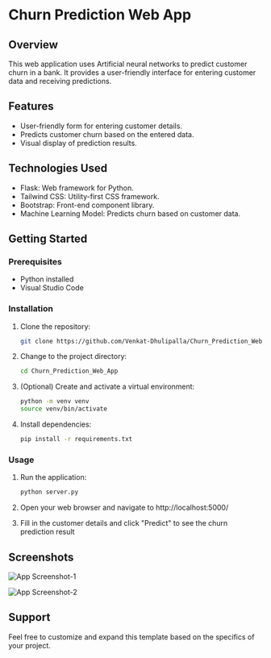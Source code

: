 # Churn Prediction Web App

## Overview

This web application uses Artificial neural networks to predict customer churn in a bank. It provides a user-friendly interface for entering customer data and receiving predictions.

## Features

- User-friendly form for entering customer details.
- Predicts customer churn based on the entered data.
- Visual display of prediction results.

## Technologies Used

- Flask: Web framework for Python.
- Tailwind CSS: Utility-first CSS framework.
- Bootstrap: Front-end component library.
- Machine Learning Model: Predicts churn based on customer data.

## Getting Started

### Prerequisites

- Python installed
- Visual Studio Code

### Installation

1. Clone the repository:

   ```bash
   git clone https://github.com/Venkat-Dhulipalla/Churn_Prediction_Web_App.git

2. Change to the project directory:

    ```bash 
    cd Churn_Prediction_Web_App

3. (Optional) Create and activate a virtual environment:

    ```bash 
    python -m venv venv
    source venv/bin/activate


4. Install dependencies:

    ```bash
    pip install -r requirements.txt

### Usage

1. Run the application:

    ```bash
    python server.py

2. Open your web browser and navigate to http://localhost:5000/

3. Fill in the customer details and click "Predict" to see the churn prediction result



## Screenshots

![App Screenshot-1](https://github.com/Venkat-Dhulipalla/MyPortfolio/assets/113265826/58800517-30b2-4b2c-9d35-af14da4561e8)


![App Screenshot-2](https://github.com/Venkat-Dhulipalla/MyPortfolio/assets/113265826/2dec8eaf-b21d-4848-9521-3812d5ffb6b6)



## Support


Feel free to customize and expand this template based on the specifics of your project.
